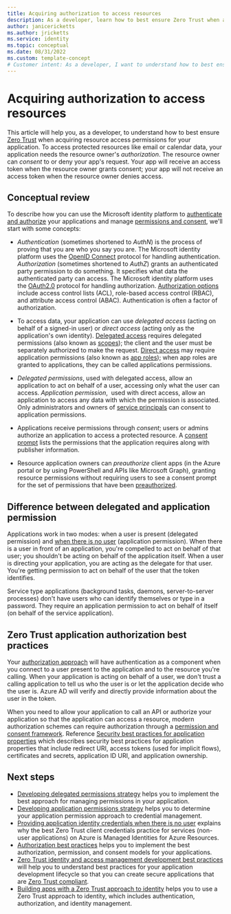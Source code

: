 ```yaml
---
title: Acquiring authorization to access resources
description: As a developer, learn how to best ensure Zero Trust when acquiring resource access permissions for your application.
author: janicericketts
ms.author: jricketts
ms.service: identity
ms.topic: conceptual
ms.date: 08/31/2022
ms.custom: template-concept
# Customer intent: As a developer, I want to understand how to best ensure Zero Trust when acquiring resource access permissions for my application.
---
```

# Acquiring authorization to access resources

This article will help you, as a developer, to understand how to best ensure [Zero Trust](overview.md) when acquiring resource access permissions for your application. To access protected resources like email or calendar data, your application needs the resource owner's *authorization*. The resource owner can *consent* to or deny your app's request. Your app will receive an access token when the resource owner grants consent; your app will not receive an access token when the resource owner denies access.

## Conceptual review

To describe how you can use the Microsoft identity platform to [authenticate and authorize](/azure/active-directory/develop/authentication-vs-authorization) your applications and manage [permissions and consent](/azure/active-directory/develop/permissions-consent-overview), we'll start with some concepts:

- *Authentication* (sometimes shortened to *AuthN*) is the process of proving that you are who you say you are. The Microsoft identity platform uses the [OpenID Connect](https://openid.net/connect/) protocol for handling authentication. *Authorization* (sometimes shortened to *AuthZ*) grants an authenticated party permission to do something. It specifies what data the authenticated party can access. The Microsoft identity platform uses the [OAuth2.0](https://oauth.net/2/) protocol for handling authorization. [Authorization options](/azure/active-directory/develop/authorization-basics) include access control lists (ACL), role-based access control (RBAC), and attribute access control (ABAC). Authentication is often a factor of authorization.

- To access data, your application can use *delegated access* (acting on behalf of a signed-in user) or *direct access* (acting only as the application's own identity). [Delegated access](/azure/active-directory/develop/permissions-consent-overview#delegated-access-access-on-behalf-of-a-user) requires delegated permissions (also known as [scopes](/azure/active-directory/develop/v2-permissions-and-consent#scopes-and-permissions)); the client and the user must be separately authorized to make the request. [Direct access](/azure/active-directory/develop/permissions-consent-overview#direct-access-app-only-access) may require application permissions (also known as [app roles](/azure/active-directory/develop/howto-add-app-roles-in-azure-ad-apps)); when app roles are granted to applications, they can be called applications permissions.

- *Delegated permissions*, used with delegated access, allow an application to act on behalf of a user, accessing only what the user can access. *Application permission*,  used with direct access, allow an application to access any data with which the permission is associated. Only administrators and owners of [service principals](/azure/active-directory/develop/active-directory-how-applications-are-added#what-are-service-principals-and-where-do-they-come-from) can consent to application permissions.

- Applications receive permissions through *consent*; users or admins authorize an application to access a protected resource. A [consent prompt](/azure/active-directory/develop/application-consent-experience) lists the permissions that the application requires along with publisher information.

- Resource application owners can *preauthorize* client apps (in the Azure portal or by using PowerShell and APIs like Microsoft Graph), granting resource permissions without requiring users to see a consent prompt for the set of permissions that have been [preauthorized](/azure/active-directory/develop/permissions-consent-overview#preauthorization).

## Difference between delegated and application permission

Applications work in two modes: when a user is present (delegated permission) and [when there is no user](identity-non-user-applications.md) (application permission). When there is a user in front of an application, you're compelled to act on behalf of that user; you shouldn't be acting on behalf of the application itself. When a user is directing your application, you are acting as the delegate for that user. You're getting permission to act on behalf of the user that the token identifies.

Service type applications (background tasks, daemons, server-to-server processes) don't have users who can identify themselves or type in a password. They require an application permission to act on behalf of itself (on behalf of the service application).

## Zero Trust application authorization best practices

Your [authorization approach](/azure/active-directory/develop/authorization-basics) will have authentication as a component when you connect to a user present to the application and to the resource you're calling. When your application is acting on behalf of a user, we don't trust a calling application to tell us who the user is or let the application decide who the user is. Azure AD will verify and directly provide information about the user in the token.

When you need to allow your application to call an API or authorize your application so that the application can access a resource, modern authorization schemes can require authorization through a [permission and consent framework](/azure/active-directory/develop/consent-framework). Reference [Security best practices for application properties](/azure/active-directory/develop/security-best-practices-for-app-registration) which describes security best practices for application properties that include redirect URI, access tokens (used for implicit flows), certificates and secrets, application ID URI, and application ownership.

## Next steps

- [Developing delegated permissions strategy](developer-strategy-delegated-permission.md) helps you to implement the best approach for managing permissions in your application.
- [Developing application permissions strategy](developer-strategy-application-permissions.md) helps you to determine your application permission approach to credential management.
- [Providing application identity credentials when there is no user](identity-non-user-applications.md) explains why the best Zero Trust client credentials practice for services (non-user applications) on Azure is Managed Identities for Azure Resources.
- [Authorization best practices](developer-strategy-authorization-best-practices.md) helps you to implement the best authorization, permission, and consent models for your applications.
- [Zero Trust identity and access management development best practices](identity-iam-development-best-practices.md) will help you to understand best practices for your application development lifecycle so that you can create secure applications that are [Zero Trust compliant](identity-zero-trust-compliance.md).
- [Building apps with a Zero Trust approach to identity](identity.md) helps you to use a Zero Trust approach to identity, which includes authentication, authorization, and identity management.
